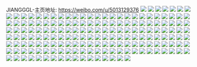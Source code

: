 JIANGGGL-主页地址: https://weibo.com/u/5013129376 
![](https://wx4.sinaimg.cn/mw2000/005tgzXqly1h9g320i9i1j32c03407wj.jpg) 
![](https://wx4.sinaimg.cn/mw2000/005tgzXqly1h9g32ak76fj32c0340qv6.jpg) 
![](https://wx4.sinaimg.cn/mw2000/005tgzXqly1h9g32d5sr7j31vw2wnu0y.jpg) 
![](https://wx4.sinaimg.cn/mw2000/005tgzXqly1h9g32grbevj33402c01l2.jpg) 
![](https://wx4.sinaimg.cn/mw2000/005tgzXqly1h9g32izc5pj326c340e83.jpg) 
![](https://wx4.sinaimg.cn/mw2000/005tgzXqly1h924by61jej31sc2dse82.jpg) 
![](https://wx4.sinaimg.cn/mw2000/005tgzXqly1h924bzwaiej31sc2ds1ky.jpg) 
![](https://wx4.sinaimg.cn/mw2000/005tgzXqly1h924c8apbmj31sc2dskjm.jpg) 
![](https://wx4.sinaimg.cn/mw2000/005tgzXqly1h924c6axmaj32c0340hdy.jpg) 
![](https://wx4.sinaimg.cn/mw2000/005tgzXqly1h924c2pez0j32c033zkjp.jpg) 
![](https://wx4.sinaimg.cn/mw2000/005tgzXqly1h924ciz7uqj32c033zkjn.jpg) 
![](https://wx4.sinaimg.cn/mw2000/005tgzXqly1h924canuhdj33402c0x6q.jpg) 
![](https://wx4.sinaimg.cn/mw2000/005tgzXqly1h924cgijjfj32c033znpf.jpg) 
![](https://wx4.sinaimg.cn/mw2000/005tgzXqly1h924cdtv4yj32ac31rx6p.jpg) 
![](https://wx4.sinaimg.cn/mw2000/005tgzXqly1h924ccmzcyj31sc2dsb2a.jpg) 
![](https://wx4.sinaimg.cn/mw2000/005tgzXqly1h924bwi074j32c033z4qr.jpg) 
![](https://wx4.sinaimg.cn/mw2000/005tgzXqly1h8rx6qdofjj30u0140n71.jpg) 
![](https://wx4.sinaimg.cn/mw2000/005tgzXqly1h8rx6nzswxj30u0140n83.jpg) 
![](https://wx4.sinaimg.cn/mw2000/005tgzXqly1h8rx6oela7j30u0140wnv.jpg) 
![](https://wx4.sinaimg.cn/mw2000/005tgzXqly1h8rx6pu59pj30u0140n85.jpg) 
![](https://wx4.sinaimg.cn/mw2000/005tgzXqly1h8gh18jnfvj30u0140the.jpg) 
![](https://wx4.sinaimg.cn/mw2000/005tgzXqly1h8gh1919mdj30u01407du.jpg) 
![](https://wx4.sinaimg.cn/mw2000/005tgzXqly1h8gh19brvxj30u0140qbp.jpg) 
![](https://wx4.sinaimg.cn/mw2000/005tgzXqly1h8gh180enrj30u014048a.jpg) 
![](https://wx4.sinaimg.cn/mw2000/005tgzXqly1h8e56wjsw1j30u014045y.jpg) 
![](https://wx4.sinaimg.cn/mw2000/005tgzXqly1h8e56wwqr1j30u0140gtu.jpg) 
![](https://wx4.sinaimg.cn/mw2000/005tgzXqly1h8argn1yswj31sc2ds1ky.jpg) 
![](https://wx4.sinaimg.cn/mw2000/005tgzXqly1h8argk2i2oj31sc2ds7wi.jpg) 
![](https://wx4.sinaimg.cn/mw2000/005tgzXqly1h8501wxvhaj31rm2c5hdt.jpg) 
![](https://wx4.sinaimg.cn/mw2000/005tgzXqly1h8501vft7uj31sv2dsqv5.jpg) 
![](https://wx4.sinaimg.cn/mw2000/005tgzXqly1h7rv9pw85xj3140280hdt.jpg) 
![](https://wx4.sinaimg.cn/mw2000/005tgzXqly1h7rv9s9g2rj31sc2dsqv6.jpg) 
![](https://wx4.sinaimg.cn/mw2000/005tgzXqly1h7kaflm5lyj31qb2b31ky.jpg) 
![](https://wx4.sinaimg.cn/mw2000/005tgzXqly1h7kafhsudrj31py2al1ky.jpg) 
![](https://wx4.sinaimg.cn/mw2000/005tgzXqly1h7kafjqmktj31rd2ci4qq.jpg) 
![](https://wx4.sinaimg.cn/mw2000/005tgzXqly1h6u9vhzn0wj325e3407wh.jpg) 
![](https://wx4.sinaimg.cn/mw2000/005tgzXqly1h6u9vk5e3rj32c0340k7z.jpg) 
![](https://wx4.sinaimg.cn/mw2000/005tgzXqly1h6u9vdy635j32402tckjm.jpg) 
![](https://wx4.sinaimg.cn/mw2000/005tgzXqly1h6u9vblzt6j32402tckjm.jpg) 
![](https://wx4.sinaimg.cn/mw2000/005tgzXqly1h6u9wdkw9zj329s312jx7.jpg) 
![](https://wx4.sinaimg.cn/mw2000/005tgzXqly1h6u9vgdn05j31sc2dse82.jpg) 
![](https://wx4.sinaimg.cn/mw2000/005tgzXqly1h6u9vpp5rrj31sc2dsgus.jpg) 
![](https://wx4.sinaimg.cn/mw2000/005tgzXqly1h6u9v95z1ij31sc2ds1ky.jpg) 
![](https://wx4.sinaimg.cn/mw2000/005tgzXqly1h6u9vlopthj31sc2dsq6q.jpg) 
![](https://wx4.sinaimg.cn/mw2000/005tgzXqly1h6deb38dvxj31sc2dsah3.jpg) 
![](https://wx4.sinaimg.cn/mw2000/005tgzXqly1h6deata40jj31sc2dsai9.jpg) 
![](https://wx4.sinaimg.cn/mw2000/005tgzXqly1h6deb5eplwj31sc2dsn4o.jpg) 
![](https://wx4.sinaimg.cn/mw2000/005tgzXqly1h6deavnrc0j31sc2ds1kz.jpg) 
![](https://wx4.sinaimg.cn/mw2000/005tgzXqly1h6deb0h6ajj32dc35s1l0.jpg) 
![](https://wx4.sinaimg.cn/mw2000/005tgzXqly1h6deaxep3wj31s035skjm.jpg) 
![](https://wx4.sinaimg.cn/mw2000/005tgzXqly1h6de8p0zo2j32c033z0yo.jpg) 
![](https://wx4.sinaimg.cn/mw2000/005tgzXqly1h6de8n5eufj32c033z1ah.jpg) 
![](https://wx4.sinaimg.cn/mw2000/005tgzXqly1h6de909edej329f2zmaq2.jpg) 
![](https://wx4.sinaimg.cn/mw2000/005tgzXqly1h6de8vh6rpj31sc2dswlk.jpg) 
![](https://wx4.sinaimg.cn/mw2000/005tgzXqly1h6de8t8ik4j31sc2dstk8.jpg) 
![](https://wx4.sinaimg.cn/mw2000/005tgzXqly1h6de8r4qrxj31sc2dsth8.jpg) 
![](https://wx4.sinaimg.cn/mw2000/005tgzXqly1h6de8xu311j327f2u81kz.jpg) 
![](https://wx4.sinaimg.cn/mw2000/005tgzXqly1h6de8guuqij32c033znpf.jpg) 
![](https://wx4.sinaimg.cn/mw2000/005tgzXqly1h6de8ktf17j32c033znpf.jpg) 
![](https://wx4.sinaimg.cn/mw2000/005tgzXqly1h68uwz6zkpj31sc2ds7wj.jpg) 
![](https://wx4.sinaimg.cn/mw2000/005tgzXqly1h68ux16j65j31sc2ds7bg.jpg) 
![](https://wx4.sinaimg.cn/mw2000/005tgzXqly1h68ux43gocj31sc2dsnpe.jpg) 
![](https://wx4.sinaimg.cn/mw2000/005tgzXqly1h68ux7649oj31sc2dshdv.jpg) 
![](https://wx4.sinaimg.cn/mw2000/005tgzXqly1h536eusw28j31sc2dsx6p.jpg) 
![](https://wx4.sinaimg.cn/mw2000/005tgzXqly1h536emkxcbj31sc2dsx6p.jpg) 
![](https://wx4.sinaimg.cn/mw2000/005tgzXqly1h536eopuk8j31sc2ds1ky.jpg) 
![](https://wx4.sinaimg.cn/mw2000/005tgzXqly1h4ckgbd6m7j324t2xpu0x.jpg) 
![](https://wx4.sinaimg.cn/mw2000/005tgzXqly1h4ckgd4cc5j32c033zhdt.jpg) 
![](https://wx4.sinaimg.cn/mw2000/005tgzXqly1h4ckgdko3lj30n00ui43k.jpg) 
![](https://wx4.sinaimg.cn/mw2000/005tgzXqly1h4ckfxmpg9j31sc2dsb2b.jpg) 
![](https://wx4.sinaimg.cn/mw2000/005tgzXqly1h4ckg2sc0lj32c034qu0y.jpg) 
![](https://wx4.sinaimg.cn/mw2000/005tgzXqly1h4ckg01kthj32c0340kjm.jpg) 
![](https://wx4.sinaimg.cn/mw2000/005tgzXqly1h4ckg68q6xj32c0340x6r.jpg) 
![](https://wx4.sinaimg.cn/mw2000/005tgzXqly1h4ckfuby69j32c03407wk.jpg) 
![](https://wx4.sinaimg.cn/mw2000/005tgzXqly1h4ckg98ebcj32c0340qv7.jpg) 
![](https://wx4.sinaimg.cn/mw2000/005tgzXqly1h3od1brkngj31sc2ds1ky.jpg) 
![](https://wx4.sinaimg.cn/mw2000/005tgzXqly1h3od1ddagyj31sc2dsx6p.jpg) 
![](https://wx4.sinaimg.cn/mw2000/005tgzXqly1h3od1eurs5j31sc2dsu0x.jpg) 
![](https://wx4.sinaimg.cn/mw2000/005tgzXqly1h3od19tad0j31sc2dsu0x.jpg) 
![](https://wx4.sinaimg.cn/mw2000/005tgzXqly1h3jo3p170gj31ut2c6x6p.jpg) 
![](https://wx4.sinaimg.cn/mw2000/005tgzXqly1h3e0jjg5suj31sc2dsu0z.jpg) 
![](https://wx4.sinaimg.cn/mw2000/005tgzXqly1h3e0jgvz1sj31sc2dsqv7.jpg) 
![](https://wx4.sinaimg.cn/mw2000/005tgzXqly1h3dyy9b2mcj32892n0x6p.jpg) 
![](https://wx4.sinaimg.cn/mw2000/005tgzXqly1h32fw6ys3mj31sc2ds7wi.jpg) 
![](https://wx4.sinaimg.cn/mw2000/005tgzXqly1h32fw9rw9wj31sc2ds4qr.jpg) 
![](https://wx4.sinaimg.cn/mw2000/005tgzXqly1h32fwcdgogj31sc2ds1kz.jpg) 
![](https://wx4.sinaimg.cn/mw2000/005tgzXqly1h32fwf9fmyj31sc2ds4qr.jpg) 
![](https://wx4.sinaimg.cn/mw2000/005tgzXqgy1h2qvoyhey7j31sc2dse83.jpg) 
![](https://wx4.sinaimg.cn/mw2000/005tgzXqgy1h2qvor5a61j31sc2dsu10.jpg) 
![](https://wx4.sinaimg.cn/mw2000/005tgzXqgy1h2qvp7jm62j31sc2dse83.jpg) 
![](https://wx4.sinaimg.cn/mw2000/005tgzXqgy1h2es9e5m93j32c0340hdt.jpg) 
![](https://wx4.sinaimg.cn/mw2000/005tgzXqgy1h2es95s95qj32c0340hdt.jpg) 
![](https://wx4.sinaimg.cn/mw2000/005tgzXqgy1h2es9lgzdvj32c0340hdt.jpg) 
![](https://wx4.sinaimg.cn/mw2000/005tgzXqgy1h1z3sp1b27j32b932nx6q.jpg) 
![](https://wx4.sinaimg.cn/mw2000/005tgzXqgy1h1z3s2myf9j32pf2bvu0x.jpg) 
![](https://wx4.sinaimg.cn/mw2000/005tgzXqgy1h1z3u6o84yj33402c0u0y.jpg) 
![](https://wx4.sinaimg.cn/mw2000/005tgzXqly1h1mzznsyb1j31sc2ds1ky.jpg) 
![](https://wx4.sinaimg.cn/mw2000/005tgzXqly1h1mzzk0o66j31sc2dskjm.jpg) 
![](https://wx4.sinaimg.cn/mw2000/005tgzXqly1h1if8f6rbdj32c0350hdx.jpg) 
![](https://wx4.sinaimg.cn/mw2000/005tgzXqly1h1if8ktfqcj32c02y0x6s.jpg) 
![](https://wx4.sinaimg.cn/mw2000/005tgzXqly1h1ec0i3vc0j31sc2dshdu.jpg) 
![](https://wx4.sinaimg.cn/mw2000/005tgzXqly1h1ec07uxrbj31sc2ds4qq.jpg) 
![](https://wx4.sinaimg.cn/mw2000/005tgzXqly1h1ec0e9ga0j31sc2dse82.jpg) 
![](https://wx4.sinaimg.cn/mw2000/005tgzXqly1h1ebz3fuacj31sc2dse83.jpg) 
![](https://wx4.sinaimg.cn/mw2000/005tgzXqly1h1ebyy3c47j31sc2dse83.jpg) 
![](https://wx4.sinaimg.cn/mw2000/005tgzXqly1h1ebz88m61j31oh29dx6q.jpg) 
![](https://wx4.sinaimg.cn/mw2000/005tgzXqly1h1ebzd1niqj31sc2dsnpf.jpg) 
![](https://wx4.sinaimg.cn/mw2000/005tgzXqgy1h1c34jeqxzj30sy0s2adg.jpg) 
![](https://wx4.sinaimg.cn/mw2000/005tgzXqgy1h1c34jy5wsj30u0140wp0.jpg) 
![](https://wx4.sinaimg.cn/mw2000/005tgzXqgy1h0f23lrfanj31sc2dshdu.jpg) 
![](https://wx4.sinaimg.cn/mw2000/005tgzXqgy1h0f24oxpfrj31sc2dde82.jpg) 
![](https://wx4.sinaimg.cn/mw2000/005tgzXqgy1h08p39h21xj31sc2dsx6p.jpg) 
![](https://wx4.sinaimg.cn/mw2000/005tgzXqgy1h08p410u9vj31sc2dsu0x.jpg) 
![](https://wx4.sinaimg.cn/mw2000/005tgzXqgy1h08p4uthclj31sc2dsx6p.jpg) 
![](https://wx4.sinaimg.cn/mw2000/005tgzXqgy1h08p2ig8xwj31sc2dsx6p.jpg) 
![](https://wx4.sinaimg.cn/mw2000/005tgzXqgy1gzui8twy4uj30ku0rstda.jpg) 
![](https://wx4.sinaimg.cn/mw2000/005tgzXqgy1gzui8z2xl2j30ku0rswio.jpg) 
![](https://wx4.sinaimg.cn/mw2000/005tgzXqgy1gzui8zi7sbj30ku0rs0x0.jpg) 
![](https://wx4.sinaimg.cn/mw2000/005tgzXqgy1gzui8zvvw1j30ku0rstdg.jpg) 
![](https://wx4.sinaimg.cn/mw2000/005tgzXqgy1gzui8vw7nfj31o0280qut.jpg) 
![](https://wx4.sinaimg.cn/mw2000/005tgzXqgy1gzui8uoy4vj31o02801kx.jpg) 
![](https://wx4.sinaimg.cn/mw2000/005tgzXqgy1gzui9100j3j31o02801js.jpg) 
![](https://wx4.sinaimg.cn/mw2000/005tgzXqly1gzb8l1q2vnj30n010iajg.jpg) 
![](https://wx4.sinaimg.cn/mw2000/005tgzXqly1gzb8l2yvf3j30n014oak3.jpg) 
![](https://wx4.sinaimg.cn/mw2000/005tgzXqly1gzb8l109iwj30mz0yl7f4.jpg) 
![](https://wx4.sinaimg.cn/mw2000/005tgzXqly1gzb8l3hzf8j30n013b45u.jpg) 
![](https://wx4.sinaimg.cn/mw2000/005tgzXqly1gzb8l2e7ouj30mz13v15b.jpg) 
![](https://wx4.sinaimg.cn/mw2000/005tgzXqly1gzb8l4kfmmj30n015a0yy.jpg) 
![](https://wx4.sinaimg.cn/mw2000/005tgzXqly1gzb8kzwf0tj32a731mhdv.jpg) 
![](https://wx4.sinaimg.cn/mw2000/005tgzXqgy1gvtz74umlmj32an35rx6r.jpg) 
![](https://wx4.sinaimg.cn/mw2000/005tgzXqgy1gvtz6sohjtj32bq35su0y.jpg) 
![](https://wx4.sinaimg.cn/mw2000/005tgzXqgy1gvtz7gr2hyj327i2vchdv.jpg) 
![](https://wx4.sinaimg.cn/mw2000/005tgzXqgy1grczjwp7uhj32dc2dc7wk.jpg) 
![](https://wx4.sinaimg.cn/mw2000/005tgzXqgy1grczjywoybj32dc2dc1l1.jpg) 
![](https://wx4.sinaimg.cn/mw2000/005tgzXqgy1grczjuj3brj32dc2dc1l0.jpg) 
![](https://wx4.sinaimg.cn/mw2000/005tgzXqgy1grczjsgxb3j32dc2dc1l0.jpg) 
![](https://wx4.sinaimg.cn/mw2000/005tgzXqgy1gqavowau1gj32c02c01l1.jpg) 
![](https://wx4.sinaimg.cn/mw2000/005tgzXqgy1gqavp0txojj31s02dce84.jpg) 
![](https://wx4.sinaimg.cn/mw2000/005tgzXqgy1gqavp3enrxj31qn2bje82.jpg) 
![](https://wx4.sinaimg.cn/mw2000/005tgzXqgy1gqavp6bq61j32dc1s24qt.jpg) 
![](https://wx4.sinaimg.cn/mw2000/005tgzXqgy1gqavp8x1owj31s02dc4qs.jpg) 
![](https://wx4.sinaimg.cn/mw2000/005tgzXqgy1gqavohte9vj31s02dc4qq.jpg) 
![](https://wx4.sinaimg.cn/mw2000/005tgzXqgy1gqavol4hilj32c0340e83.jpg) 
![](https://wx4.sinaimg.cn/mw2000/005tgzXqgy1gqavoomkc2j31qe2dce84.jpg) 
![](https://wx4.sinaimg.cn/mw2000/005tgzXqgy1gqavoshhyuj31qw2dcx6u.jpg) 
![](https://wx4.sinaimg.cn/mw2000/005tgzXqgy1gg1fsvn4btj32io2iohdu.jpg) 
![](https://wx4.sinaimg.cn/mw2000/005tgzXqgy1gg1fsz5pspj32c02c01kz.jpg) 
![](https://wx4.sinaimg.cn/mw2000/005tgzXqgy1gg1ft3dtapj32c02c0e84.jpg) 
![](https://wx4.sinaimg.cn/mw2000/005tgzXqly1gf6tf48iuaj33c03c0b2b.jpg) 
![](https://wx4.sinaimg.cn/mw2000/005tgzXqly1gf2bxi8ex2j31hc1hcqv5.jpg) 
![](https://wx4.sinaimg.cn/mw2000/005tgzXqly1gf2bxkymiqj31hc1hcx6p.jpg) 
![](https://wx4.sinaimg.cn/mw2000/005tgzXqly1gf2bxoi6t0j31hc1hcqv5.jpg) 
![](https://wx4.sinaimg.cn/mw2000/005tgzXqgy1g9zz0pvrebj31o01o0b2a.jpg) 
![](https://wx4.sinaimg.cn/mw2000/005tgzXqgy1g9zz0v6fh8j31o01o0u0y.jpg) 
![](https://wx4.sinaimg.cn/mw2000/005tgzXqly1g9ppnjn78yj30u00u0jty.jpg) 
![](https://wx4.sinaimg.cn/mw2000/005tgzXqly1g9ppnkdfu6j30u00u0adt.jpg) 
![](https://wx4.sinaimg.cn/mw2000/005tgzXqly1g9ppnkzwm4j30u00u0tbu.jpg) 
![](https://wx4.sinaimg.cn/mw2000/005tgzXqly1g9ppnixzwoj30u00u0tbg.jpg) 
![](https://wx4.sinaimg.cn/mw2000/005tgzXqly1g9ppojk7nyj30u00u0767.jpg) 
![](https://wx4.sinaimg.cn/mw2000/005tgzXqly1g9ppokgig0j30u00u0mzp.jpg) 
![](https://wx4.sinaimg.cn/mw2000/005tgzXqly1g9ppokygynj30u00u0abo.jpg) 
![](https://wx4.sinaimg.cn/mw2000/005tgzXqly1g9ppolh4mvj30u00u0gn7.jpg) 
![](https://wx4.sinaimg.cn/mw2000/005tgzXqly1g9ppom0nauj30u00u0dhm.jpg) 
![](https://wx4.sinaimg.cn/mw2000/005tgzXqgy1g2n2bemu5mj31o0190npe.jpg) 
![](https://wx4.sinaimg.cn/mw2000/005tgzXqgy1g2n2bg9lu6j31ny19c7wi.jpg) 
![](https://wx4.sinaimg.cn/mw2000/005tgzXqgy1g226p6rcf5j31hc1hc4qp.jpg) 
![](https://wx4.sinaimg.cn/mw2000/005tgzXqgy1g226p9ygt0j31hc1hcqv5.jpg) 
![](https://wx4.sinaimg.cn/mw2000/005tgzXqgy1g226pcgq2sj31ha1hdhdt.jpg) 
![](https://wx4.sinaimg.cn/mw2000/005tgzXqgy1g226pfdiwxj31hc1hcnpd.jpg) 
![](https://wx4.sinaimg.cn/mw2000/005tgzXqgy1g226pif0d2j31hc1hcu0x.jpg) 
![](https://wx4.sinaimg.cn/mw2000/005tgzXqgy1g226pl7q6kj31ha1hyqv5.jpg) 
![](https://wx4.sinaimg.cn/mw2000/005tgzXqgy1g226pmgoduj31hc1hcjw5.jpg) 
![](https://wx4.sinaimg.cn/mw2000/005tgzXqgy1g226pp53gfj31hc1hckjl.jpg) 
![](https://wx4.sinaimg.cn/mw2000/005tgzXqgy1g226psw42tj31hc1hc7wi.jpg) 
